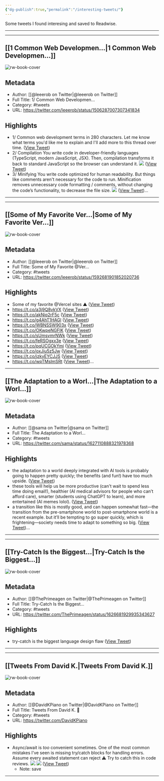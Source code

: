 ```yaml
---
{"dg-publish":true,"permalink":"/interesting-tweets/"}
---
```



Some tweets I found interesing and saved to Readwise.

---

---
## [[1 Common Web Developmen...\|1 Common Web Developmen...]]

![rw-book-cover](https://pbs.twimg.com/profile_images/1587647097670467584/adWRdqQ6.jpg)

## Metadata
- Author: [[@leeerob on Twitter\|@leeerob on Twitter]]
- Full Title: 1/ Common Web Developmen...
- Category: #tweets
- URL: https://twitter.com/leeerob/status/1506287007307341834

## Highlights
- 1/ Common web development terms in 280 characters.
  Let me know what terms you'd like me to explain and I'll add more to this thread over time. ([View Tweet](https://twitter.com/leeerob/status/1506287007307341834))
- 2/ Compilation
  You write code in developer-friendly languages (TypeScript, modern JavaScript, JSX).
  Then, compilation transforms it back to standard JavaScript so the browser can understand it. 
  ![](https://pbs.twimg.com/media/FOdnIY1XMAw7S71.png) ([View Tweet](https://twitter.com/leeerob/status/1506287009089916940))
- 3/ Minifying
  You write code optimized for human readability. But things like comments aren't necessary for the code to run.
  Minification removes unnecessary code formatting / comments, without changing the code’s functionality, to decrease the file size. 
  ![](https://pbs.twimg.com/media/FOdnP7UX0AQ_ji9.png) ([View Tweet](https://twitter.com/leeerob/status/1506287011690336271))...
---

---
## [[Some of My Favorite Ver...\|Some of My Favorite Ver...]]

![rw-book-cover](https://pbs.twimg.com/profile_images/1587647097670467584/adWRdqQ6.jpg)

## Metadata
- Author: [[@leeerob on Twitter\|@leeerob on Twitter]]
- Full Title: Some of My Favorite @Ver...
- Category: #tweets
- URL: https://twitter.com/leeerob/status/1592681901852020736

## Highlights
- Some of my favorite @Vercel sites ▲ ([View Tweet](https://twitter.com/leeerob/status/1592681901852020736))
- https://t.co/a3j9Q8vkVX ([View Tweet](https://twitter.com/leeerob/status/1592681904322379777))
- https://t.co/akNiq2rF5c ([View Tweet](https://twitter.com/leeerob/status/1592681907040362496))
- https://t.co/g4AhT1HAGl ([View Tweet](https://twitter.com/leeerob/status/1592681909816999936))
- https://t.co/WBNSSW903x ([View Tweet](https://twitter.com/leeerob/status/1592681912732205056))
- https://t.co/OKwpeNGFIK ([View Tweet](https://twitter.com/leeerob/status/1592681915781328896))
- https://t.co/sUmsvmrNWk ([View Tweet](https://twitter.com/leeerob/status/1592681918444711936))
- https://t.co/feRSOgxx3e ([View Tweet](https://twitter.com/leeerob/status/1592681921057738754))
- https://t.co/pqUCGOkYmi ([View Tweet](https://twitter.com/leeerob/status/1592681923825893376))
- https://t.co/oxJiu5z5Jw ([View Tweet](https://twitter.com/leeerob/status/1592681926552190977))
- https://t.co/jzkyEYCJJS ([View Tweet](https://twitter.com/leeerob/status/1592681929232437248))
- https://t.co/wpTMslmSRt ([View Tweet](https://twitter.com/leeerob/status/1592681932084502530))...

---
## [[The Adaptation to a Worl...\|The Adaptation to a Worl...]]

![rw-book-cover](https://pbs.twimg.com/profile_images/804990434455887872/BG0Xh7Oa.jpg)

## Metadata
- Author: [[@sama on Twitter\|@sama on Twitter]]
- Full Title: The Adaptation to a Worl...
- Category: #tweets
- URL: https://twitter.com/sama/status/1627110888321978368

## Highlights
- the adaptation to a world deeply integrated with AI tools is probably going to happen pretty quickly; the benefits (and fun!) have too much upside. ([View Tweet](https://twitter.com/sama/status/1627110888321978368))
- these tools will help us be more productive (can't wait to spend less time doing email!), healthier (AI medical advisors for people who can’t afford care), smarter (students using ChatGPT to learn), and more entertained (AI memes lolol). ([View Tweet](https://twitter.com/sama/status/1627110889508978688))
- a transition like this is mostly good, and can happen somewhat fast—the transition from the pre-smartphone world to post-smartphone world is a recent example.
  but it’ll be tempting to go super quickly, which is frightening—society needs time to adapt to something so big. ([View Tweet](https://twitter.com/sama/status/1627110890800824320))...
---

---
## [[Try-Catch Is the Biggest...\|Try-Catch Is the Biggest...]]

![rw-book-cover](https://pbs.twimg.com/profile_images/1614986714795180033/yOQly3os.jpg)

## Metadata
- Author: [[@ThePrimeagen on Twitter\|@ThePrimeagen on Twitter]]
- Full Title: Try-Catch Is the Biggest...
- Category: #tweets
- URL: https://twitter.com/ThePrimeagen/status/1626681929935343627

## Highlights
- try-catch is the biggest language design flaw ([View Tweet](https://twitter.com/ThePrimeagen/status/1626681929935343627))
---

---
## [[Tweets From David K.\|Tweets From David K.]]

![rw-book-cover](https://pbs.twimg.com/profile_images/619677584805208064/RwwbnNpi.jpg)

## Metadata
- Author: [[@DavidKPiano on Twitter\|@DavidKPiano on Twitter]]
- Full Title: Tweets From David K. 🎹
- Category: #tweets
- URL: https://twitter.com/DavidKPiano

## Highlights
- Async/await is *too* convenient sometimes.
  One of the most common mistakes I've seen is missing try/catch blocks for handling errors.
  Assume every awaited statement can reject ⚠️
  Try to catch this in code reviews. 
  ![](https://pbs.twimg.com/media/FaoSwjdWIAQ2l22.jpg) 
  ![](https://pbs.twimg.com/media/FaoSxXbXkAEr90K.jpg) ([View Tweet](https://twitter.com/DavidKPiano/status/1561082799515262976))
    - Note: save
---








[//begin]: # "Autogenerated link references for markdown compatibility"
[1 Common Web Developmen...]: <1 Common Web Developmen...> "1/ Common Web Developmen..."
[Some of My Favorite Ver...]: <Some of My Favorite Ver...> "Some of My Favorite @Ver..."
[The Adaptation to a Worl...]: <The Adaptation to a Worl...> "The Adaptation to a Worl..."
[Try-Catch Is the Biggest...]: <Try-Catch Is the Biggest...> "Try-Catch Is the Biggest..."
[Tweets From David K.]: <Tweets From David K.> "Tweets From David K."
[//end]: # "Autogenerated link references"